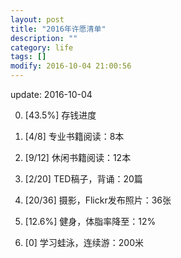 ```yaml
---
layout: post
title: "2016年许愿清单"
description: ""
category: life
tags: []
modify: 2016-10-04 21:00:56
---
```


update: 2016-10-04


0. [43.5%] 存钱进度

1. [4/8] 专业书籍阅读：8本

2. [9/12] 休闲书籍阅读：12本

4. [2/20] TED稿子，背诵：20篇

5. [20/36] 摄影，Flickr发布照片：36张

3. [12.6%] 健身，体脂率降至：12%

6. [0] 学习蛙泳，连续游：200米

